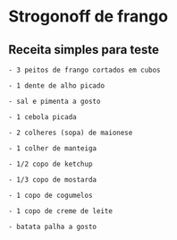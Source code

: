 # Strogonoff de frango
## Receita simples para teste

    - 3 peitos de frango cortados em cubos

    - 1 dente de alho picado

    - sal e pimenta a gosto

    - 1 cebola picada

    - 2 colheres (sopa) de maionese

    - 1 colher de manteiga

    - 1/2 copo de ketchup

    - 1/3 copo de mostarda

    - 1 copo de cogumelos

    - 1 copo de creme de leite

    - batata palha a gosto